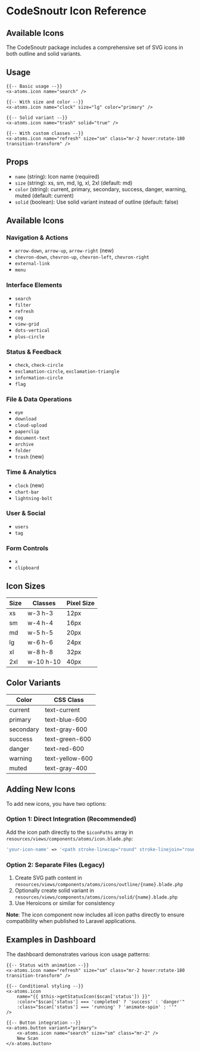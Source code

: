 # CodeSnoutr Icon Reference

## Available Icons

The CodeSnoutr package includes a comprehensive set of SVG icons in both outline and solid variants.

## Usage

```blade
{{-- Basic usage --}}
<x-atoms.icon name="search" />

{{-- With size and color --}}
<x-atoms.icon name="clock" size="lg" color="primary" />

{{-- Solid variant --}}
<x-atoms.icon name="trash" solid="true" />

{{-- With custom classes --}}
<x-atoms.icon name="refresh" size="sm" class="mr-2 hover:rotate-180 transition-transform" />
```

## Props

- `name` (string): Icon name (required)
- `size` (string): xs, sm, md, lg, xl, 2xl (default: md)
- `color` (string): current, primary, secondary, success, danger, warning, muted (default: current)
- `solid` (boolean): Use solid variant instead of outline (default: false)

## Available Icons

### Navigation & Actions
- `arrow-down`, `arrow-up`, `arrow-right` (new)
- `chevron-down`, `chevron-up`, `chevron-left`, `chevron-right`
- `external-link`
- `menu`

### Interface Elements
- `search`
- `filter`
- `refresh`
- `cog`
- `view-grid`
- `dots-vertical`
- `plus-circle`

### Status & Feedback
- `check`, `check-circle`
- `exclamation-circle`, `exclamation-triangle`
- `information-circle`
- `flag`

### File & Data Operations
- `eye`
- `download`
- `cloud-upload`
- `paperclip`
- `document-text`
- `archive`
- `folder`
- `trash` (new)

### Time & Analytics
- `clock` (new)
- `chart-bar`
- `lightning-bolt`

### User & Social
- `users`
- `tag`

### Form Controls
- `x`
- `clipboard`

## Icon Sizes

| Size | Classes | Pixel Size |
|------|---------|------------|
| xs   | w-3 h-3 | 12px |
| sm   | w-4 h-4 | 16px |
| md   | w-5 h-5 | 20px |
| lg   | w-6 h-6 | 24px |
| xl   | w-8 h-8 | 32px |
| 2xl  | w-10 h-10 | 40px |

## Color Variants

| Color | CSS Class |
|-------|-----------|
| current | text-current |
| primary | text-blue-600 |
| secondary | text-gray-600 |
| success | text-green-600 |
| danger | text-red-600 |
| warning | text-yellow-600 |
| muted | text-gray-400 |

## Adding New Icons

To add new icons, you have two options:

### Option 1: Direct Integration (Recommended)
Add the icon path directly to the `$iconPaths` array in `resources/views/components/atoms/icon.blade.php`:

```php
'your-icon-name' => '<path stroke-linecap="round" stroke-linejoin="round" stroke-width="2" d="..." />'
```

### Option 2: Separate Files (Legacy)
1. Create SVG path content in `resources/views/components/atoms/icons/outline/{name}.blade.php`
2. Optionally create solid variant in `resources/views/components/atoms/icons/solid/{name}.blade.php`
3. Use Heroicons or similar for consistency

**Note**: The icon component now includes all icon paths directly to ensure compatibility when published to Laravel applications.

## Examples in Dashboard

The dashboard demonstrates various icon usage patterns:

```blade
{{-- Status with animation --}}
<x-atoms.icon name="refresh" size="sm" class="mr-2 hover:rotate-180 transition-transform" />

{{-- Conditional styling --}}
<x-atoms.icon 
    name="{{ $this->getStatusIcon($scan['status']) }}" 
    :color="$scan['status'] === 'completed' ? 'success' : 'danger'"
    :class="$scan['status'] === 'running' ? 'animate-spin' : ''"
/>

{{-- Button integration --}}
<x-atoms.button variant="primary">
    <x-atoms.icon name="search" size="sm" class="mr-2" />
    New Scan
</x-atoms.button>
```
